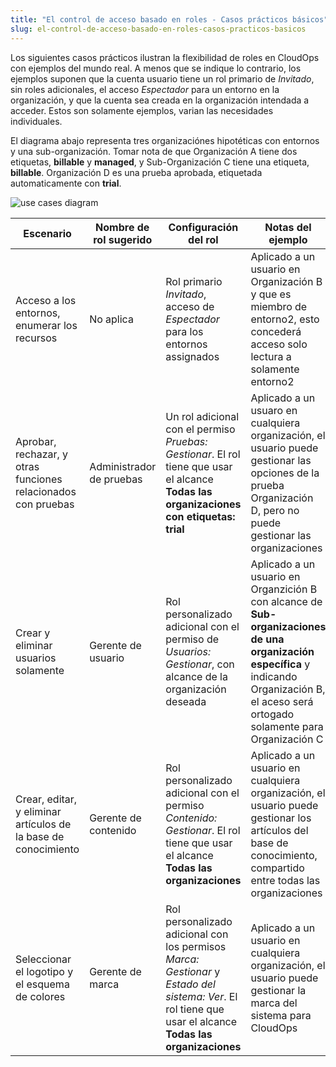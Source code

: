 ```yaml
---
title: "El control de acceso basado en roles - Casos prácticos básicos"
slug: el-control-de-acceso-basado-en-roles-casos-practicos-basicos
---
```



Los siguientes casos prácticos ilustran la flexibilidad de roles en CloudOps con ejemplos del mundo real.  A menos que se indique lo contrario, los ejemplos suponen que la cuenta usuario tiene un rol primario de *Invitado*, sin roles adicionales, el acceso *Espectador* para un entorno en la organización, y que la cuenta sea creada en la organización intendada a acceder.  Estos son solamente ejemplos, varian las necesidades individuales.

El diagrama abajo representa tres organizaciónes hipotéticas con entornos y una sub-organización.  Tomar nota de que Organización A tiene dos etiquetas, **billable** y **managed**, y Sub-Organización C tiene una etiqueta, **billable**.  Organización D es una prueba aprobada, etiquetada automaticamente con **trial**.

![use cases diagram](/assets/rbac-use-cases-trial-en.png)

| Escenario | Nombre de rol sugerido | Configuración del rol | Notas del ejemplo |
| --- | --- | --- | --- |
| Acceso a los entornos, enumerar los recursos | No aplica | Rol primario *Invitado*, acceso de *Espectador* para los entornos assignados | Aplicado a un usuario en Organización B y que es miembro de entorno2, esto concederá acceso solo lectura a solamente entorno2 |
| Aprobar, rechazar, y otras funciones relacionados con pruebas | Administrador de pruebas | Un rol adicional con el permiso *Pruebas: Gestionar*.  El rol tiene que usar el alcance **Todas las organizaciones con etiquetas: trial** | Aplicado a un usuaro en cualquiera organización, el usuario puede gestionar las opciones de la prueba Organización D, pero no puede gestionar las organizaciones |
| Crear y eliminar usuarios solamente | Gerente de usuario | Rol personalizado adicional con el permiso de *Usuarios: Gestionar*, con alcance de la organización deseada | Aplicado a un usuario en Organzición B con alcance de **Sub-organizaciones de una organización específica** y indicando Organización B, el aceso será ortogado solamente para Organización C |
| Crear, editar, y eliminar artículos de la base de conocimiento | Gerente de contenido | Rol personalizado adicional con el permiso *Contenido: Gestionar*.  El rol tiene que usar el alcance **Todas las organizaciones** | Aplicado a un usuario en cualquiera organización, el usuario puede gestionar los artículos del base de conocimiento, compartido entre todas las organizaciones |
| Seleccionar el logotipo y el esquema de colores | Gerente de marca | Rol personalizado adicional con los permisos *Marca: Gestionar* y *Estado del sistema: Ver*.  El rol tiene que usar el alcance **Todas las organizaciones** | Aplicado a un usuario en cualquiera organización, el usuario puede gestionar la marca del sistema para CloudOps |
